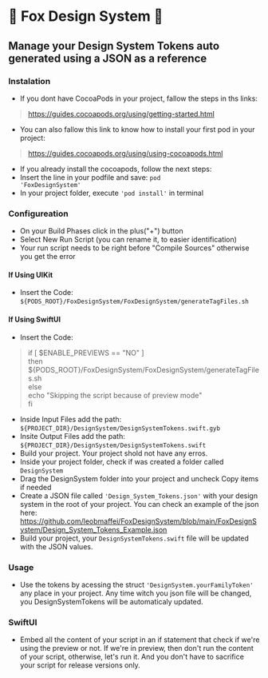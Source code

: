 # 🦊 Fox Design System 🦊
## Manage your Design System Tokens auto generated using a JSON as a reference

### Instalation
- If you dont have CocoaPods in your project, fallow the steps in ths links: 
> https://guides.cocoapods.org/using/getting-started.html
- You can also fallow this link to know how to install your first pod in your project: 
> https://guides.cocoapods.org/using/using-cocoapods.html
- If you already install the cocoapods, follow the next steps:
- Insert the line in your podfile and save: <code>pod 'FoxDesignSystem'</code>
- In your project folder, execute <code>'pod install'</code> in terminal
### Configureation
- On your Build Phases click in the plus("+") button
- Select New Run Script (you can rename it, to easier identification)
- Your run script needs to be right before "Compile Sources" otherwise you get the error
#### If Using UIKit
- Insert the Code: <code>${PODS_ROOT}/FoxDesignSystem/FoxDesignSystem/generateTagFiles.sh</code>
#### If Using SwiftUI
- Insert the Code:
> if [ $ENABLE_PREVIEWS == "NO" ]<br/>
then<br/>
     ${PODS_ROOT}/FoxDesignSystem/FoxDesignSystem/generateTagFiles.sh<br/>
else<br/>
     echo "Skipping the script because of preview mode"<br/>
fi
- Inside Input Files add the path: <code>${PROJECT_DIR}/DesignSystem/DesignSystemTokens.swift.gyb</code>
- Insite Output Files add the path: <code>${PROJECT_DIR}/DesignSystem/DesignSystemTokens.swift</code>
- Build your project. Your project shold not have any erros.
- Inside your project folder, check if was created a folder called <code>DesignSystem</code>
- Drag the DesignSystem folder into your project and uncheck Copy items if needed
- Create a JSON file called <code>'Design_System_Tokens.json'</code> with your design system in the root of your project. You can check an example of the json here: https://github.com/leobmaffei/FoxDesignSystem/blob/main/FoxDesignSystem/Design_System_Tokens_Example.json
- Build your project, your <code>DesignSystemTokens.swift</code> file will be updated with the JSON values.
### Usage
- Use the tokens by acessing the struct <code>'DesignSystem.yourFamilyToken'</code> any place in your project. Any time witch you json file will be changed, you DesignSystemTokens will be automaticaly updated.
### SwiftUI
- Embed all the content of your script in an if statement that check if we're using the preview or not. If we're in preview, then don't run the content of your script, otherwise, let's run it. And you don't have to sacrifice your script for release versions only.



